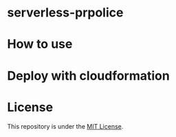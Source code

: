 # serverless-prpolice



# How to use



# Deploy with cloudformation


# License

This repository is under the [MIT License](LICENSE).
